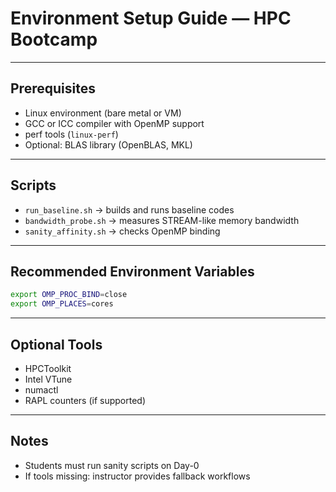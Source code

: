 # Environment Setup Guide — HPC Bootcamp

---

## Prerequisites
- Linux environment (bare metal or VM)
- GCC or ICC compiler with OpenMP support
- perf tools (`linux-perf`)
- Optional: BLAS library (OpenBLAS, MKL)

---

## Scripts
- `run_baseline.sh` → builds and runs baseline codes
- `bandwidth_probe.sh` → measures STREAM-like memory bandwidth
- `sanity_affinity.sh` → checks OpenMP binding

---

## Recommended Environment Variables
```bash
export OMP_PROC_BIND=close
export OMP_PLACES=cores
```

---

## Optional Tools
- HPCToolkit
- Intel VTune
- numactl
- RAPL counters (if supported)

---

## Notes
- Students must run sanity scripts on Day-0
- If tools missing: instructor provides fallback workflows
